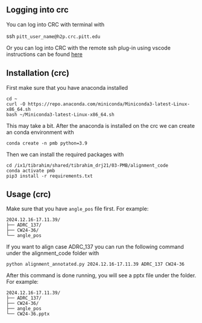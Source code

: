 
## Logging into crc
You can log into CRC with terminal with

ssh ```pitt_user_name@h2p.crc.pitt.edu```

Or you can log into CRC with the remote ssh plug-in using vscode instructions can be found [here](https://crc-pages.pitt.edu/user-manual/slurm/vscode/)

## Installation (crc)

First make sure that you have anaconda installed 
```
cd ~
curl -O https://repo.anaconda.com/miniconda/Miniconda3-latest-Linux-x86_64.sh
bash ~/Miniconda3-latest-Linux-x86_64.sh
```
This may take a bit. After the anaconda is installed on the crc we can create an conda environment with 

```
conda create -n pmb python=3.9
```
Then we can install the required packages with 
```
cd /ix1/tibrahim/shared/tibrahim_drj21/03-PMB/alignment_code 
conda activate pmb
pip3 install -r requirements.txt
```

## Usage (crc)
Make sure that you have ```angle_pos``` file first. For example:
```
2024.12.16-17.11.39/
├── ADRC_137/
├── CW24-36/
└── angle_pos
```
If you want to align case ADRC_137 you can run the following command under the alignment_code folder with

```python alignment_annotated.py 2024.12.16-17.11.39 ADRC_137 CW24-36```

After this command is done running, you will see a pptx file under the folder. For example:
```
2024.12.16-17.11.39/
├── ADRC_137/
├── CW24-36/
├── angle_pos
└── CW24-36.pptx
```
